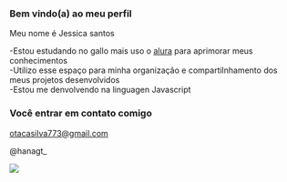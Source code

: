 ### Bem vindo(a) ao meu perfil

Meu nome é Jessica santos

-Estou estudando no gallo mais uso o [alura](https://www.alura.com.br) para aprimorar meus conhecimentos  
-Utilizo esse espaço para minha organização e compartilnhamento dos meus projetos desenvolvidos  
-Estou me denvolvendo na linguagen Javascript

### Você entrar em contato comigo

otacasilva773@gmail.com 

@hanagt_

![](https://media1.tenor.com/m/tacuYyyUdXAAAAAC/anya-forger.gif)
